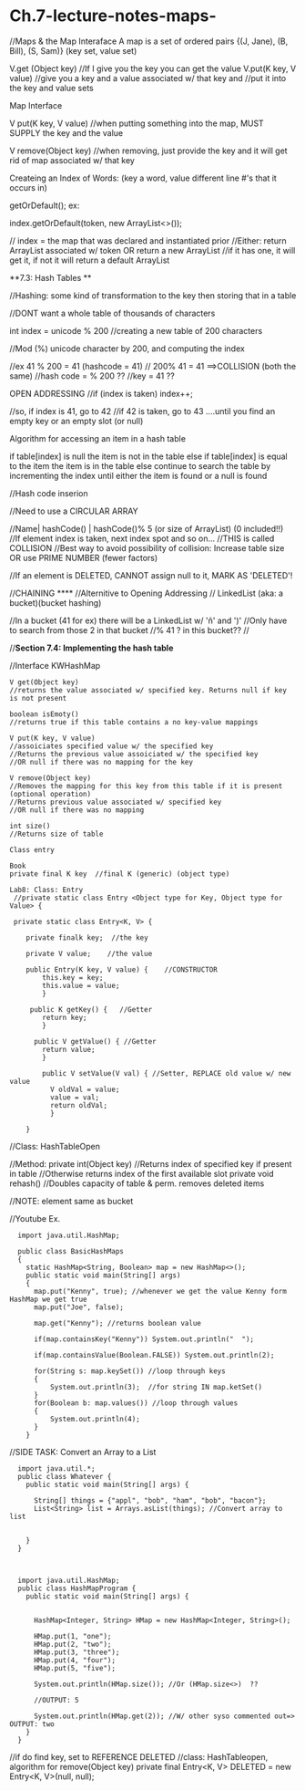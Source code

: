# Ch.7-lecture-notes-maps-

//Maps & the Map Interaface
A map is a set of ordered pairs
{(J, Jane), (B, Bill), (S, Sam)}
(key set, value set)

V.get (Object key) //If I give you the key you can get the value
V.put(K key, V value) //give you a key and a value associated w/ that key and 
                      //put it into the key and value sets

Map Interface

V put(K key, V value)    //when putting something into the map, MUST SUPPLY the key and the value

V remove(Object key)     //when removing, just provide the key and it will get rid of map associated w/ that key

Createing an Index of Words:
(key a word, value different line #'s that it occurs in)

 getOrDefault(); 
ex: 

index.getOrDefault(token, new ArrayList<>()); 

// index = the map that was declared and instantiated prior
//Either: return ArrayList associated w/ token OR return a new ArrayList
//if it has one, it will get it, if not it will return a default ArrayList

**7.3: Hash Tables **

//Hashing: some kind of transformation to the key then storing that in a table

//DONT want a whole table of thousands of characters

int index = unicode % 200 //creating a new table of 200 characters

//Mod (%) unicode character by 200, and computing the index

//ex 41 % 200 = 41 (hashcode = 41)
//   200% 41 = 41   ==>COLLISION (both the same)
//hash code = % 200 ??
//key = 41 ??

OPEN ADDRESSING
//if (index is taken) 
  index++; 

//so, if index is 41, go to 42
//if 42 is taken, go to 43 ....until you find an empty key or an empty slot (or null)

Algorithm for accessing an item in a hash table

if table[index] is null
  the item is not in the table 
else if table[index] is equal to the item
  the item is in the table
else
  continue to search the table by incrementing the index until either the
  item is found or a null is found 
  
  
 //Hash code inserion 
 
//Need to use a CIRCULAR ARRAY 

//Name| hashCode() | hashCode()% 5 (or size of ArrayList) (0 included!!)
//If element index is taken, next index spot and so on...
//THIS is called COLLISION 
//Best way to avoid possibility of collision: Increase table size OR use PRIME NUMBER (fewer factors) 

//If an element is DELETED, CANNOT assign null to it, MARK AS 'DELETED'!

//CHAINING ****
//Alternitive to Opening Addressing
// LinkedList (aka: a bucket)(bucket hashing)

//In a bucket (41 for ex) there will be a LinkedList w/ 'ñ' and ')' 
//Only have to search from those 2 in that bucket 
//% 41 ? in this bucket??
//

//**Section 7.4: Implementing the hash table**

//Interface KWHashMap

    V get(Object key)  
    //returns the value associated w/ specified key. Returns null if key is not present
    
    boolean isEmoty() 
    //returns true if this table contains a no key-value mappings
    
    V put(K key, V value)
    //assoiciates specified value w/ the specified key
    //Returns the previous value assoiciated w/ the specified key
    //OR null if there was no mapping for the key
    
    V remove(Object key)
    //Removes the mapping for this key from this table if it is present (optional operation)
    //Returns previous value associated w/ specified key
    //OR null if there was no mapping
    
    int size()
    //Returns size of table
    
    Class entry
    
    Book
    private final K key  //final K (generic) (object type) 
    
    Lab8: Class: Entry
     //private static class Entry <Object type for Key, Object type for Value> {
     
     private static class Entry<K, V> {
     
        private finalk key;  //the key
        
        private V value;    //the value
        
        public Entry(K key, V value) {    //CONSTRUCTOR
            this.key = key;
            this.value = value;
            }
   
         public K getKey() {   //Getter
            return key;
            }
            
          public V getValue() { //Getter
            return value;
            }
            
            public V setValue(V val) { //Setter, REPLACE old value w/ new value
              V oldVal = value;
              value = val;
              return oldVal;
              }
              
        }
        
  //Class: HashTableOpen
  
  //Method:   private int(Object key)   //Returns index of specified key if present in table
                                        //Otherwise returns index of the first available slot
              private void rehash()     //Doubles capacity of table & perm. removes deleted items
              

//NOTE: element same as bucket

//Youtube Ex.

      import java.util.HashMap;
      
      public class BasicHashMaps
      {
        static HashMap<String, Boolean> map = new HashMap<>();
        public static void main(String[] args)
        {
          map.put("Kenny", true); //whenever we get the value Kenny form HashMap we get true
          map.put("Joe", false);
          
          map.get("Kenny"); //returns boolean value
          
          if(map.containsKey("Kenny")) System.out.println("  ");
          
          if(map.containsValue(Boolean.FALSE)) System.out.println(2);
          
          for(String s: map.keySet()) //loop through keys
          {
              System.out.println(3);  //for string IN map.ketSet()
          }
          for(Boolean b: map.values()) //loop through values
          {
              System.out.println(4);
          }
        }  
  
 //SIDE TASK: Convert an Array to a List
 
      import java.util.*;
      public class Whatever {
        public static void main(String[] args) {
        
          String[] things = {"appl", "bob", "ham", "bob", "bacon"};
          List<String> list = Arrays.asList(things); //Convert array to list
          
        
        }
      }  
  


      import java.util.HashMap;
      public class HashMapProgram {
        public static void main(String[] args) {
        
        
          HashMap<Integer, String> HMap = new HashMap<Integer, String>();
          
          HMap.put(1, "one");
          HMap.put(2, "two");
          HMap.put(3, "three");
          HMap.put(4, "four");
          HMap.put(5, "five");
          
          System.out.println(HMap.size()); //Or (HMap.size<>)  ??
          
          //OUTPUT: 5
          
          System.out.println(HMap.get(2)); //W/ other syso commented out=> OUTPUT: two
        }
      }  
  
  
  //if do find key, set to REFERENCE DELETED
  //class: HashTableopen, algorithm for remove(Object key)
      private final Entry<K, V> DELETED = new Entry<K, V>(null, null);
      
      
